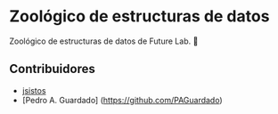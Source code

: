 # Zoológico de estructuras de datos

Zoológico de estructuras de datos de Future Lab. 🚀

## Contribuidores

- [jsistos](https://github.com/jsistos)
- [Pedro A. Guardado] (https://github.com/PAGuardado)
